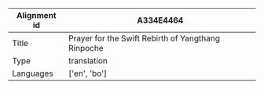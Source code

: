 |Alignment id | A334E4464
| --- | --- 
|Title | Prayer for the Swift Rebirth of Yangthang Rinpoche 
|Type | translation
|Languages | ['en', 'bo']